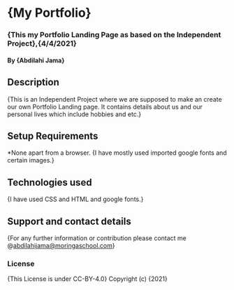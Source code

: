 # {My Portfolio}
### {This my Portfolio Landing Page as based on the Independent Project},{4/4/2021}
#### By **{Abdilahi Jama}**
## Description
   {This is an Independent Project where we are supposed to make an create our own
   Portfolio Landing page. It contains details about us and our personal lives which
  include hobbies and etc.}
## Setup Requirements
*None apart from a browser.
{I have mostly used imported google fonts and certain images.}
## Technologies used
{I have used CSS and HTML and google fonts.}
## Support and contact details
{For any further information or contribution please contact me @abdilahijama@moringaschool.com}
### License
{This License is under CC-BY-4.0}
Copyright (c) {2021}
